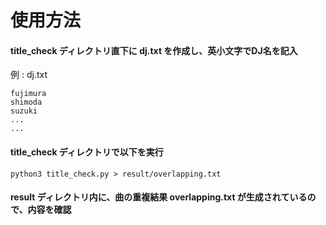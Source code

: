 # 使用方法

#### title_check ディレクトリ直下に dj.txt を作成し、英小文字でDJ名を記入
例 : dj.txt
```
fujimura
shimoda
suzuki
...
...
```

#### title_check ディレクトリで以下を実行
```
python3 title_check.py > result/overlapping.txt
```

#### result ディレクトリ内に、曲の重複結果 overlapping.txt が生成されているので、内容を確認
